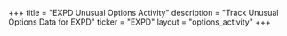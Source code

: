 +++
title = "EXPD Unusual Options Activity"
description = "Track Unusual Options Data for EXPD"
ticker = "EXPD"
layout = "options_activity"
+++

